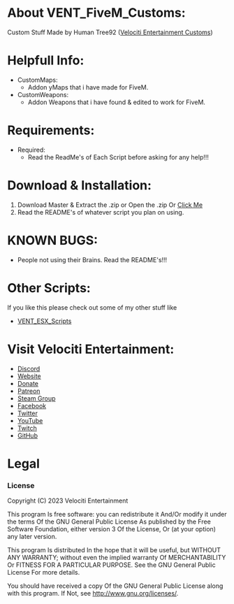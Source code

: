 # About VENT_FiveM_Customs:
Custom Stuff Made by Human Tree92 ([Velociti Entertainment Customs]( http://www.velocitientertainment.com/customs/ ))

# Helpfull Info:
* CustomMaps:
  * Addon yMaps that i have made for FiveM.
* CustomWeapons:
  * Addon Weapons that i have found & edited to work for FiveM.

# Requirements:
* Required:
  * Read the ReadMe's of Each Script before asking for any help!!!

# Download & Installation:
1) Download Master & Extract the .zip or Open the .zip Or [Click Me]( https://github.com/HumanTree92/VENT_FiveM_Customs/archive/refs/heads/main.zip )
2) Read the README's of whatever script you plan on using.

# KNOWN BUGS:
* People not using their Brains. Read the README's!!!

# Other Scripts:
If you like this please check out some of my other stuff like
* [VENT_ESX_Scripts]( https://github.com/HumanTree92/VENT_ESX_Scripts )

# Visit Velociti Entertainment:
* [Discord]( https://discord.velocitientertainment.com )
* [Website]( https://velocitientertainment.com )
* [Donate]( https://velocitientertainment.com/donations )
* [Patreon]( https://www.patreon.com/VelocitiEntertainment?fan_landing=true )
* [Steam Group]( https://steamcommunity.com/groups/velocitientertainment )
* [Facebook]( https://facebook.com/VelocitiEntertainment )
* [Twitter]( https://twitter.com/VelocitiEnt )
* [YouTube]( https://youtube.com/user/HumanTree92 )
* [Twitch]( https://twitch.tv/humantree92 )
* [GitHub]( https://github.com/HumanTree92 )

# Legal
### License
Copyright (C) 2023 Velociti Entertainment

This program Is free software: you can redistribute it And/Or modify it under the terms Of the GNU General Public License As published by the Free Software Foundation, either version 3 Of the License, Or (at your option) any later version.

This program Is distributed In the hope that it will be useful, but WITHOUT ANY WARRANTY; without even the implied warranty Of MERCHANTABILITY Or FITNESS FOR A PARTICULAR PURPOSE. See the GNU General Public License For more details.

You should have received a copy Of the GNU General Public License along with this program. If Not, see http://www.gnu.org/licenses/.
